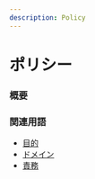 ```yaml
---
description: Policy
---
```


# ポリシー

### 概要

### 関連用語

* [目的](purpose.md)
* [ドメイン](domain.md)
* [責務](accountability.md)

